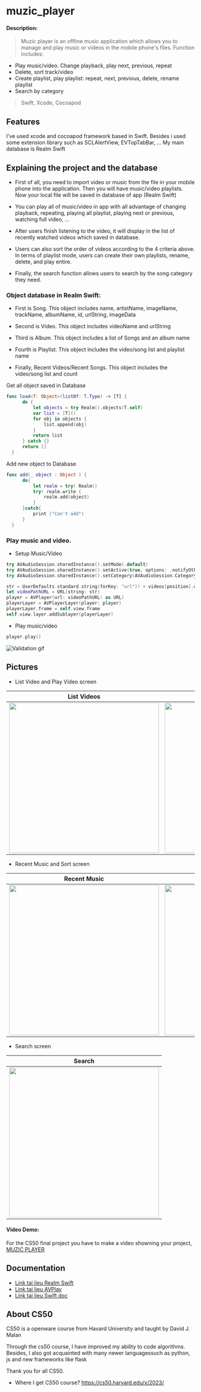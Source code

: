 # muzic_player
#### Description:
>Muzic player is an offline music application which allows you to manage and play music or videos in the mobile phone's files. Function includes:
- Play music/video. Change playback, play next, previous, repeat
- Delete, sort track/video
- Create playlist, play playlist: repeat, next, previous, delete, rename playlist
- Search by category
> Swift, Xcode, Cocoapod
## Features
I've used xcode and cocoapod framework based in Swift.
Besides i used some extension library such as SCLAlertView, EVTopTabBar, ...
My main database is Realm Swift
## Explaining the project and the database
- First of all, you need to import video or music from the file in your mobile phone into the application. Then you will have music/video playlists. Now your local file will be saved in database of app (Realm Swift)

- You can play all of music/video in app with all advantage of changing playback, repeating, playing all playlist, playing next or previous, watching full video, ...
  
- After users finish listening to the video, it will display in the list of recently watched videos which saved in database.
  
-  Users can also sort the order of videos according to the 4 criteria above. In terms of playlist mode, users can create their own playlists, rename, delete, and play entire.
  
- Finally, the search function allows users to search by the song category they need.

### Object database in Realm Swift:

- First is Song. This object includes name, artistName, imageName, trackName, albumName, id, urlString, imageData
  
- Second is Video. This object includes videoName and urlString
  
- Third is Album. This object includes a list of Songs and an album name
  
- Fourth is Playlist. This object includes the video/song list and playlist name
  
- Finally, Recent Videos/Recent Songs. This object includes the video/song list and count

Get all object saved in Database
```swift
func load<T: Object>(listOf: T.Type) -> [T] {
      do {
          let objects = try Realm().objects(T.self)
          var list = [T]()
          for obj in objects {
              list.append(obj)
          }
          return list
      } catch {}
      return []
  }
```

Add new object to Database
```swift
func add(_ object : Object ) {
      do{
          let realm = try! Realm()
          try! realm.write {
              realm.add(object)
          }
      }catch{
          print ("Can't add")
      }
  }
``` 
### Play music and video.
- Setup Music/Video
```swift
try AVAudioSession.sharedInstance().setMode(.default)
try AVAudioSession.sharedInstance().setActive(true, options: .notifyOthersOnDeactivation)
try AVAudioSession.sharedInstance().setCategory(AVAudioSession.Category.playback)

str = UserDefaults.standard.string(forKey: "url")! + videos[position].urlString!
let videoPathURL = URL(string: str)
player = AVPlayer(url: videoPathURL! as URL)
playerLayer = AVPlayerLayer(player: player)
playerLayer.frame = self.view.frame
self.view.layer.addSublayer(playerLayer)
```
- Play music/video
```swift
player.play()
```
![Validation gif](Screenshots/validation.gif)
## Pictures
- List Video and Play Video screen

| List Videos | Play Video |
| :---: | :---: |
| <img src="IMG_8357.PNG" width="400">  | <img src="IMG_8358.PNG" width="400">|

- Recent Music and Sort screen

| Recent Music | Sort |
| :---: | :---: |
| <img src="IMG_8359.PNG" width="400"> | <img src="IMG_8360.PNG" width = "400">

- Search screen

| Search |
| :---: |
| <img src="IMG_8361.PNG" width="400"> |

#### Video Demo:
For the CS50 final project you have to make a video showning your project,
[MUZIC PLAYER](https://youtu.be/if2wiRfEgyM)

## Documentation
- [Link tai lieu Realm Swift](https://realm.io/realm-swift/)
- [Link tai lieu AVPlay](https://developer.apple.com/documentation/avfoundation/avplayer/)
- [Link tai lieu Swift doc](https://www.swift.org/documentation/)

## About CS50
CS50 is a openware course from Havard University and taught by David J. Malan

Through the cs50 course, I have improved my ability to code algorithms. Besides, I also got acquainted with many newer languages ​​such as python, js and new frameworks like flask

Thank you for all CS50.

- Where I get CS50 course?
https://cs50.harvard.edu/x/2023/
